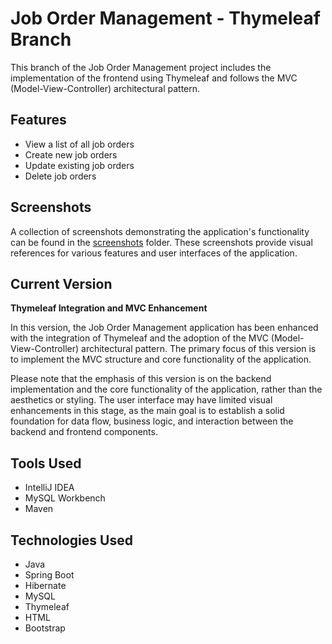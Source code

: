 # Job Order Management - Thymeleaf Branch
This branch of the Job Order Management project includes the implementation of the 
frontend using Thymeleaf and follows the MVC (Model-View-Controller) architectural 
pattern.

## Features
- View a list of all job orders
- Create new job orders
- Update existing job orders
- Delete job orders

## Screenshots
A collection of screenshots demonstrating the application's functionality 
can be found in the [screenshots](screenshots/) folder. These screenshots 
provide visual references for various features and user interfaces of 
the application. 

## Current Version
**Thymeleaf Integration and MVC Enhancement**

In this version, the Job Order Management application has been enhanced with the 
integration of Thymeleaf and the adoption of the MVC (Model-View-Controller) 
architectural pattern. The primary focus of this version is to implement the MVC 
structure and core functionality of the application.

Please note that the emphasis of this version is on the backend implementation and 
the core functionality of the application, rather than the aesthetics or styling. 
The user interface may have limited visual enhancements in this stage, as the main goal 
is to establish a solid foundation for data flow, business logic, and interaction 
between the backend and frontend components.

## Tools Used
- IntelliJ IDEA
- MySQL Workbench
- Maven

## Technologies Used
- Java
- Spring Boot
- Hibernate
- MySQL
- Thymeleaf
- HTML
- Bootstrap